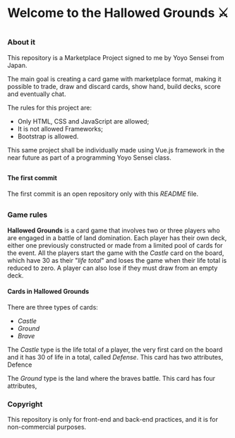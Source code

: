# Welcome to the Hallowed Grounds :crossed_swords:
#
### About it

This repository is a Marketplace Project signed to me by Yoyo Sensei from Japan.

The main goal is creating a card game with marketplace format, making it possible to trade, draw and discard cards, show hand, build decks, score and eventually chat.

The rules for this project are:

- Only HTML, CSS and JavaScript are allowed;
- It is not allowed Frameworks;
- Bootstrap is allowed.

This same project shall be individually made using Vue.js framework in the near future as part of a programming Yoyo Sensei class.
##

#### The first commit

The first commit is an open repository only with this _README_ file.
##

### Game rules
**Hallowed Grounds** is a card game that involves two or three players who are engaged in a battle of land domination. Each player has their own deck, either one previously constructed or made from a limited pool of cards for the event. All the players start the game with the _Castle_ card on the board, which have 30 as their "_life total_" and loses the game when their life total is reduced to zero. A player can also lose if they must draw from an empty deck.

#### Cards in Hallowed Grounds
There are three types of cards:
- _Castle_
- _Ground_
- _Brave_

The _Castle_ type is the life total of a player, the very first card on the board and it has 30 of life in a total, called _Defense_. This card has two attributes, Defence

The _Ground_ type is the land where the braves battle. This card has four attributes, 

### Copyright

This repository is only for front-end and back-end practices, and it is for non-commercial purposes.